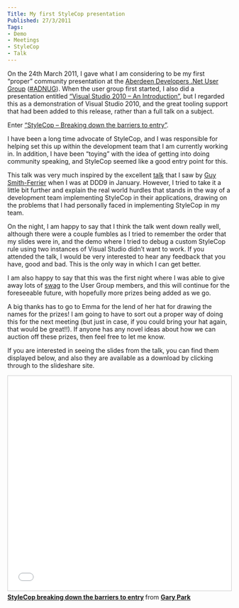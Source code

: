 ```yaml
---
Title: My first StyleCop presentation
Published: 27/3/2011
Tags:
- Demo
- Meetings
- StyleCop
- Talk
---
```


On the 24th March 2011, I gave what I am considering to be my first “proper” community presentation at the [Aberdeen Developers .Net User Group](http://www.aberdeendevelopers.co.uk/Home.aspx) ([#ADNUG](http://twitter.com/#search?q=%23ADNUG)). When the user group first started, I also did a presentation entitled [“Visual Studio 2010 – An Introduction”](http://www.aberdeendevelopers.co.uk/Meetings/Visual-Studio-2010---An-Introduction.aspx), but I regarded this as a demonstration of Visual Studio 2010, and the great tooling support that had been added to this release, rather than a full talk on a subject.

Enter [“StyleCop – Breaking down the barriers to entry”](http://www.aberdeendevelopers.co.uk/Meetings/StyleCop-Barriers-To-Entry.aspx).

I have been a long time advocate of StyleCop, and I was responsible for helping set this up within the development team that I am currently working in. In addition, I have been “toying” with the idea of getting into doing community speaking, and StyleCop seemed like a good entry point for this.

This talk was very much inspired by the excellent [talk](http://developerdeveloperdeveloper.com/ddd9/ViewSession.aspx?SessionID=525) that I saw by [Guy Smith-Ferrier](http://guysmithferrier.com/) when I was at DDD9 in January. However, I tried to take it a little bit further and explain the real world hurdles that stands in the way of a development team implementing StyleCop in their applications, drawing on the problems that I had personally faced in implementing StyleCop in my team.

On the night, I am happy to say that I think the talk went down really well, although there were a couple fumbles as I tried to remember the order that my slides were in, and the demo where I tried to debug a custom StyleCop rule using two instances of Visual Studio didn’t want to work. If you attended the talk, I would be very interested to hear any feedback that you have, good and bad. This is the only way in which I can get better.

I am also happy to say that this was the first night where I was able to give away lots of [swag](http://www.gep13.co.uk/blog/confirmed-swag-for-adnug-events) to the User Group members, and this will continue for the foreseeable future, with hopefully more prizes being added as we go.

A big thanks has to go to Emma for the lend of her hat for drawing the names for the prizes! I am going to have to sort out a proper way of doing this for the next meeting (but just in case, if you could bring your hat again, that would be great!!). If anyone has any novel ideas about how we can auction off these prizes, then feel free to let me know.

If you are interested in seeing the slides from the talk, you can find them displayed below, and also they are available as a download by clicking through to the slideshare site.

<iframe src="//www.slideshare.net/slideshow/embed_code/key/HZqUa62BEbfKQV" width="595" height="485" frameborder="0" marginwidth="0" marginheight="0" scrolling="no" style="border:1px solid #CCC; border-width:1px; margin-bottom:5px; max-width: 100%;" allowfullscreen> </iframe> <div style="margin-bottom:5px"> <strong> <a href="//www.slideshare.net/gep13/style-cop-breaking-down-the-barriers-to-entry" title="StyleCop breaking down the barriers to entry" target="_blank">StyleCop breaking down the barriers to entry</a> </strong> from <strong><a target="_blank" href="//www.slideshare.net/gep13">Gary Park</a></strong> </div>